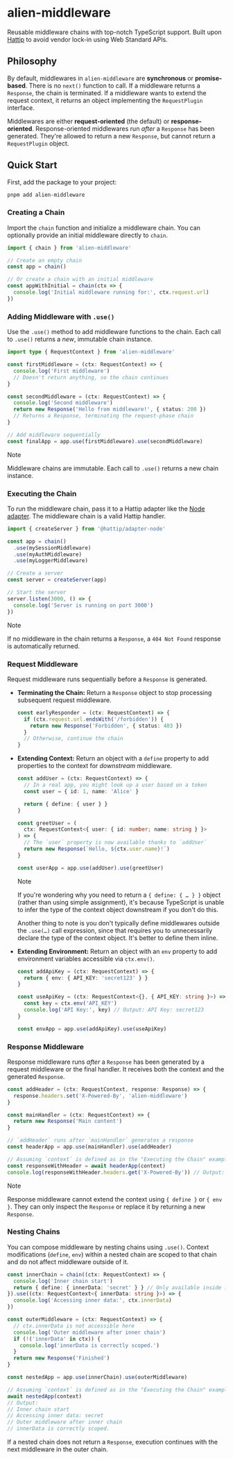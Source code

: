 # alien-middleware

Reusable middleware chains with top-notch TypeScript support. Built upon [Hattip](https://github.com/hattipjs/hattip) to avoid vendor lock-in using Web Standard APIs.

## Philosophy

By default, middlewares in `alien-middleware` are **synchronous** or **promise-based**. There is no `next()` function to call. If a middleware returns a `Response`, the chain is terminated. If a middleware wants to extend the request context, it returns an object implementing the `RequestPlugin` interface.

Middlewares are either **request-oriented** (the default) or **response-oriented**. Response-oriented middlewares run _after_ a `Response` has been generated. They're allowed to return a new `Response`, but cannot return a `RequestPlugin` object.

## Quick Start

First, add the package to your project:

```bash
pnpm add alien-middleware
```

### Creating a Chain

Import the `chain` function and initialize a middleware chain. You can optionally provide an initial middleware directly to `chain`.

```typescript
import { chain } from 'alien-middleware'

// Create an empty chain
const app = chain()

// Or create a chain with an initial middleware
const appWithInitial = chain(ctx => {
  console.log('Initial middleware running for:', ctx.request.url)
})
```

### Adding Middleware with `.use()`

Use the `.use()` method to add middleware functions to the chain. Each call to `.use()` returns a _new_, immutable chain instance.

```typescript
import type { RequestContext } from 'alien-middleware'

const firstMiddleware = (ctx: RequestContext) => {
  console.log('First middleware')
  // Doesn't return anything, so the chain continues
}

const secondMiddleware = (ctx: RequestContext) => {
  console.log('Second middleware')
  return new Response('Hello from middleware!', { status: 200 })
  // Returns a Response, terminating the request-phase chain
}

// Add middleware sequentially
const finalApp = app.use(firstMiddleware).use(secondMiddleware)
```

> [!NOTE]
> Middleware chains are immutable. Each call to `.use()` returns a new chain instance.

### Executing the Chain

To run the middleware chain, pass it to a Hattip adapter like the [Node adapter](https://www.npmjs.com/package/@hattip/adapter-node). The middleware chain is a valid Hattip handler.

```typescript
import { createServer } from '@hattip/adapter-node'

const app = chain()
  .use(mySessionMiddleware)
  .use(myAuthMiddleware)
  .use(myLoggerMiddleware)

// Create a server
const server = createServer(app)

// Start the server
server.listen(3000, () => {
  console.log('Server is running on port 3000')
})
```

> [!NOTE]
> If no middleware in the chain returns a `Response`, a `404 Not Found` response
> is automatically returned.

### Request Middleware

Request middleware runs sequentially before a `Response` is generated.

- **Terminating the Chain:** Return a `Response` object to stop processing subsequent request middleware.

  ```typescript
  const earlyResponder = (ctx: RequestContext) => {
    if (ctx.request.url.endsWith('/forbidden')) {
      return new Response('Forbidden', { status: 403 })
    }
    // Otherwise, continue the chain
  }
  ```

- **Extending Context:** Return an object with a `define` property to add properties to the context for _downstream_ middleware.

  ```typescript
  const addUser = (ctx: RequestContext) => {
    // In a real app, you might look up a user based on a token
    const user = { id: 1, name: 'Alice' }

    return { define: { user } }
  }

  const greetUser = (
    ctx: RequestContext<{ user: { id: number; name: string } }>
  ) => {
    // The `user` property is now available thanks to `addUser`
    return new Response(`Hello, ${ctx.user.name}!`)
  }

  const userApp = app.use(addUser).use(greetUser)
  ```

  > [!NOTE]
  > If you're wondering why you need to return a `{ define: { … } }` object
  > (rather than using simple assignment), it's because TypeScript is unable to
  > infer the type of the context object downstream if you don't do this.
  >
  > Another thing to note is you don't typically define middlewares outside the
  > `.use(…)` call expression, since that requires you to unnecessarily declare
  > the type of the context object. It's better to define them inline.

- **Extending Environment:** Return an object with an `env` property to add environment variables accessible via `ctx.env()`.

  ```typescript
  const addApiKey = (ctx: RequestContext) => {
    return { env: { API_KEY: 'secret123' } }
  }

  const useApiKey = (ctx: RequestContext<{}, { API_KEY: string }>) => {
    const key = ctx.env('API_KEY')
    console.log('API Key:', key) // Output: API Key: secret123
  }

  const envApp = app.use(addApiKey).use(useApiKey)
  ```

### Response Middleware

Response middleware runs _after_ a `Response` has been generated by a request middleware or the final handler. It receives both the context and the generated `Response`.

```typescript
const addHeader = (ctx: RequestContext, response: Response) => {
  response.headers.set('X-Powered-By', 'alien-middleware')
}

const mainHandler = (ctx: RequestContext) => {
  return new Response('Main content')
}

// `addHeader` runs after `mainHandler` generates a response
const headerApp = app.use(mainHandler).use(addHeader)

// Assuming `context` is defined as in the "Executing the Chain" example
const responseWithHeader = await headerApp(context)
console.log(responseWithHeader.headers.get('X-Powered-By')) // Output: alien-middleware
```

> [!NOTE]
> Response middleware cannot extend the context using `{ define }` or `{ env }`.
> They can only inspect the `Response` or replace it by returning a new
> `Response`.

### Nesting Chains

You can compose middleware by nesting chains using `.use()`. Context modifications (`define`, `env`) within a nested chain are scoped to that chain and do not affect middleware outside of it.

```typescript
const innerChain = chain((ctx: RequestContext) => {
  console.log('Inner chain start')
  return { define: { innerData: 'secret' } } // Only available inside innerChain
}).use((ctx: RequestContext<{ innerData: string }>) => {
  console.log('Accessing inner data:', ctx.innerData)
})

const outerMiddleware = (ctx: RequestContext) => {
  // ctx.innerData is not accessible here
  console.log('Outer middleware after inner chain')
  if (!('innerData' in ctx)) {
    console.log('innerData is correctly scoped.')
  }
  return new Response('Finished')
}

const nestedApp = app.use(innerChain).use(outerMiddleware)

// Assuming `context` is defined as in the "Executing the Chain" example
await nestedApp(context)
// Output:
// Inner chain start
// Accessing inner data: secret
// Outer middleware after inner chain
// innerData is correctly scoped.
```

If a nested chain does not return a `Response`, execution continues with the next middleware in the outer chain.
